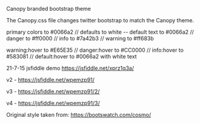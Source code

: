 Canopy branded bootstrap theme

The Canopy.css file changes twitter bootstrap to match the Canopy theme.

primary colors to #0066a2 //
 defaults to white -- default text to #0066a2 //
 danger to #ff0000 //
 info to #7a42b3 //
 warning to #ff683b

warning:hover to #E65E35 //
 danger:hover to #CC0000 //
 info:hover to #583081 //
 default:hover to #0066a2 with white text

21-7-15 jsfiddle demo https://jsfiddle.net/xprz1q3a/

v2 - https://jsfiddle.net/wpemzp91/

v3 - https://jsfiddle.net/wpemzp91/2/

v4 - https://jsfiddle.net/wpemzp91/3/



Original style taken from: https://bootswatch.com/cosmo/
